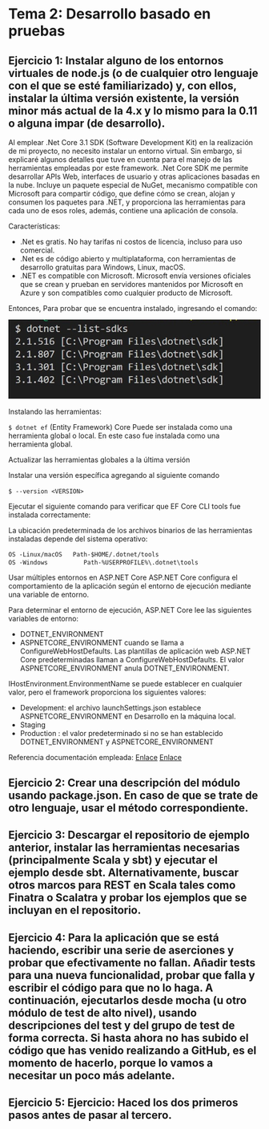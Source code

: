 # Tema 2: Desarrollo basado en pruebas

## Ejercicio 1: Instalar alguno de los entornos virtuales de node.js (o de cualquier otro lenguaje con el que se esté familiarizado) y, con ellos, instalar la última versión existente, la versión minor más actual de la 4.x y lo mismo para la 0.11 o alguna impar (de desarrollo).

Al emplear .Net Core 3.1 SDK (Software Development Kit) en la realización de mi proyecto, no necesito instalar un entorno virtual. Sin embargo, si explicaré algunos detalles que tuve en cuenta para el manejo de las herramientas empleadas por este framework.
.Net Core SDK me permite desarrollar APIs Web, interfaces de usuario y otras aplicaciones basadas en la nube. Incluye un paquete especial de NuGet, mecanismo compatible con Microsoft para compartir código, que define cómo se crean, alojan y consumen los paquetes para .NET, y proporciona las herramientas para cada uno de esos roles, además, contiene una aplicación de consola.

Características:
- .Net es gratis. No hay tarifas ni costos de licencia, incluso para uso comercial.
- .Net es de código abierto y multiplataforma, con herramientas de desarrollo gratuitas para Windows, Linux, macOS.
- .NET es compatible con Microsoft. Microsoft envía versiones oficiales que se crean y prueban en servidores mantenidos por Microsoft en Azure y son compatibles como cualquier producto de Microsoft.

Entonces, Para probar que se encuentra instalado, ingresando el comando:

![UniTradicional2](./img/UniTradicional2.png)

Instalando las herramientas:

``` $ dotnet ef ``` 
(Entity Framework) Core Puede ser instalada como una herramienta global o local. En este caso fue instalada como una herramienta global.

Actualizar las herramientas globales a la última versión

Instalar una versión específica agregando al siguiente comando 

``` $ --version <VERSION>  ```

Ejecutar el siguiente comando para verificar que EF Core CLI tools fue instalada correctamente:

La ubicación predeterminada de los archivos binarios de las herramientas instaladas depende del sistema operativo:

```
OS -Linux/macOS   Path-$HOME/.dotnet/tools
OS -Windows          Path-%USERPROFILE%\.dotnet\tools

```
Usar múltiples entornos en ASP.NET Core
ASP.NET Core configura el comportamiento de la aplicación según el entorno de ejecución mediante una variable de entorno.

Para determinar el entorno de ejecución, ASP.NET Core lee las siguientes variables de entorno:
- DOTNET_ENVIRONMENT
- ASPNETCORE_ENVIRONMENT cuando se llama a ConfigureWebHostDefaults. Las plantillas de aplicación web ASP.NET Core predeterminadas llaman a ConfigureWebHostDefaults. El valor ASPNETCORE_ENVIRONMENT anula DOTNET_ENVIRONMENT.

IHostEnvironment.EnvironmentName se puede establecer en cualquier valor, pero el framework proporciona los siguientes valores:
- Development: el archivo launchSettings.json establece ASPNETCORE_ENVIRONMENT en Desarrollo en la máquina local.
- Staging
- Production : el valor predeterminado si no se han establecido DOTNET_ENVIRONMENT y ASPNETCORE_ENVIRONMENT

Referencia documentación empleada:
[Enlace](https://docs.microsoft.com/en-us/ef/core/miscellaneous/cli/dotnet)
[Enlace](https://docs.microsoft.com/es-es/aspnet/core/fundamentals/environments?view=aspnetcore-3.1)


## Ejercicio 2: Crear una descripción del módulo usando package.json. En caso de que se trate de otro lenguaje, usar el método correspondiente.

## Ejercicio 3: Descargar el repositorio de ejemplo anterior, instalar las herramientas necesarias (principalmente Scala y sbt) y ejecutar el ejemplo desde sbt. Alternativamente, buscar otros marcos para REST en Scala tales como Finatra o Scalatra y probar los ejemplos que se incluyan en el repositorio.

## Ejercicio 4: Para la aplicación que se está haciendo, escribir una serie de aserciones y probar que efectivamente no fallan. Añadir tests para una nueva funcionalidad, probar que falla y escribir el código para que no lo haga. A continuación, ejecutarlos desde mocha (u otro módulo de test de alto nivel), usando descripciones del test y del grupo de test de forma correcta. Si hasta ahora no has subido el código que has venido realizando a GitHub, es el momento de hacerlo, porque lo vamos a necesitar un poco más adelante.

## Ejercicio 5: Ejercicio: Haced los dos primeros pasos antes de pasar al tercero.

